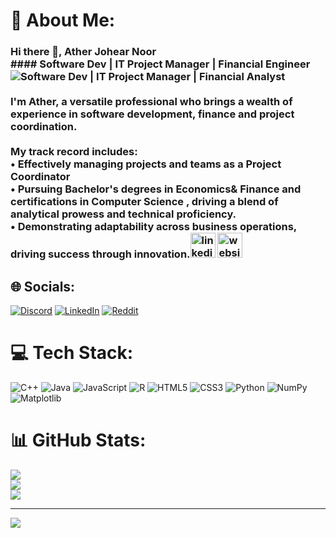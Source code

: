 # 💫 About Me:
### Hi there 👋, Ather Johear Noor <br>#### Software Dev | IT Project Manager | Financial Engineer<br>![Software Dev | IT Project Manager | Financial Analyst](https://media.licdn.com/dms/image/v2/D5616AQEC1vf_sEYv9Q/profile-displaybackgroundimage-shrink_350_1400/profile-displaybackgroundimage-shrink_350_1400/0/1728277972925?e=1733961600&v=beta&t=WVa9UkKmVor9qr42kAYHO0XW6U5jSAPi6WQLlqQzApI)<br><br>I'm Ather, a versatile professional who brings a wealth of experience in software development, finance and project coordination. <br><br>My track record includes:<br>• Effectively managing projects and teams as a Project Coordinator <br>• Pursuing Bachelor's degrees in Economics& Finance  and certifications in Computer Science , driving a blend of analytical prowess and technical proficiency.<br>• Demonstrating adaptability across business operations, driving success through innovation.[<img src='https://cdn.jsdelivr.net/npm/simple-icons@3.0.1/icons/linkedin.svg' alt='linkedin' height='40'>](https://www.linkedin.com/in/https://www.linkedin.com/in/ather-johear-noor-621541278//)  [<img src='https://cdn.jsdelivr.net/npm/simple-icons@3.0.1/icons/icloud.svg' alt='website' height='40'>](https://atherjohearn.wixsite.com/my-website)  
## 🌐 Socials:
[![Discord](https://img.shields.io/badge/Discord-%237289DA.svg?logo=discord&logoColor=white)](https://discord.gg/https://discord.com/channels/@me) [![LinkedIn](https://img.shields.io/badge/LinkedIn-%230077B5.svg?logo=linkedin&logoColor=white)](https://linkedin.com/in/https://www.linkedin.com/in/ather-johear-noor-621541278/) [![Reddit](https://img.shields.io/badge/Reddit-%23FF4500.svg?logo=Reddit&logoColor=white)](https://reddit.com/user/https://www.reddit.com/user/Icy_Show5139/) 

# 💻 Tech Stack:
![C++](https://img.shields.io/badge/c++-%2300599C.svg?style=for-the-badge&logo=c%2B%2B&logoColor=white) ![Java](https://img.shields.io/badge/java-%23ED8B00.svg?style=for-the-badge&logo=openjdk&logoColor=white) ![JavaScript](https://img.shields.io/badge/javascript-%23323330.svg?style=for-the-badge&logo=javascript&logoColor=%23F7DF1E) ![R](https://img.shields.io/badge/r-%23276DC3.svg?style=for-the-badge&logo=r&logoColor=white) ![HTML5](https://img.shields.io/badge/html5-%23E34F26.svg?style=for-the-badge&logo=html5&logoColor=white) ![CSS3](https://img.shields.io/badge/css3-%231572B6.svg?style=for-the-badge&logo=css3&logoColor=white) ![Python](https://img.shields.io/badge/python-3670A0?style=for-the-badge&logo=python&logoColor=ffdd54) ![NumPy](https://img.shields.io/badge/numpy-%23013243.svg?style=for-the-badge&logo=numpy&logoColor=white) ![Matplotlib](https://img.shields.io/badge/Matplotlib-%23ffffff.svg?style=for-the-badge&logo=Matplotlib&logoColor=black)
# 📊 GitHub Stats:
![](https://github-readme-stats.vercel.app/api?username=atherjnoor&theme=dark&hide_border=false&include_all_commits=true&count_private=false)<br/>
![](https://github-readme-streak-stats.herokuapp.com/?user=atherjnoor&theme=dark&hide_border=false)<br/>
![](https://github-readme-stats.vercel.app/api/top-langs/?username=atherjnoor&theme=dark&hide_border=false&include_all_commits=true&count_private=false&layout=compact)

---
[![](https://visitcount.itsvg.in/api?id=atherjnoor&icon=0&color=0)](https://visitcount.itsvg.in)

<!-- Proudly created with GPRM ( https://gprm.itsvg.in ) -->
